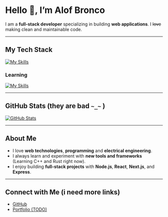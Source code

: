 # Hello 👋, I’m Alof Bronco

I am a **full-stack developer** specializing in building **web applications**. I ~~love~~ making clean and maintainable code.

---

## My Tech Stack

[![My Skills](https://skillicons.dev/icons?i=js,ts,html,css,react,nextjs,nodejs,express,notion,linux)](https://skillicons.dev)

### Learning

[![My Skills](https://skillicons.dev/icons?i=cpp,rust)](https://skillicons.dev)

---

## GitHub Stats (they are bad `~_~` )

[![GitHub Stats](https://github-readme-stats.vercel.app/api?username=AlofBronco&show_icons=true&theme=radical)](https://github.com/AlofBronco)

---

## About Me

- I love **web technologies**, **programming** and **electrical engineering**.
- I always learn and experiment with **new tools and frameworks** (Learning C++ and Rust right now).
- I enjoy building **full-stack projects** with **Node.js**, **React**, **Next.js**, and **Express**.

---

## Connect with Me (i need more links)

- [GitHub](https://github.com/AlofBronco)
- [Portfolio (TODO)](https://example.com)
